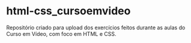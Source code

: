# html-css_cursoemvideo
 Repositório criado para upload dos exercícios feitos durante as aulas do Curso em Vídeo, com foco em HTML e CSS.
